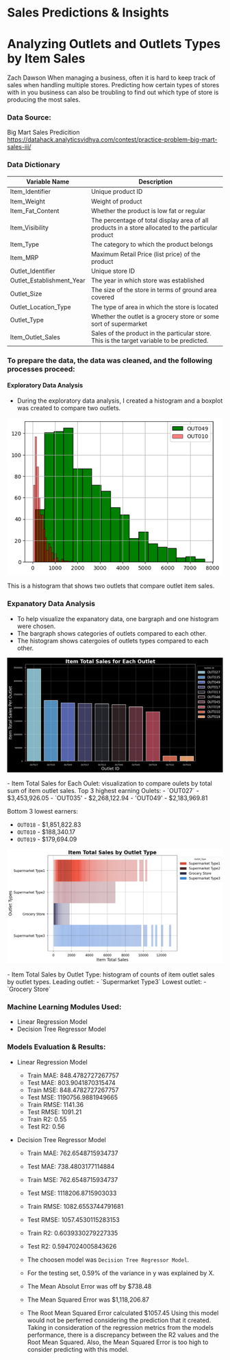 # Sales Predictions & Insights
# Analyzing Outlets and Outlets Types by Item Sales
Zach Dawson
When managing a business, often it is hard to keep track of sales when handling multiple stores. Predicting how certain types of stores with in you business can also be troubling to find out which type of store is producing the most sales.
### Data Source:
Big Mart Sales Predicition https://datahack.analyticsvidhya.com/contest/practice-problem-big-mart-sales-iii/
### Data Dictionary

|Variable Name	| Description |
|---------------|-------------|
| Item_Identifier |	Unique product ID |
|Item_Weight |	Weight of product |
|Item_Fat_Content |	Whether the product is low fat or regular |
|Item_Visibility |	The percentage of total display area of all products in a store allocated to the particular product |
|Item_Type |	The category to which the product belongs |
|Item_MRP |	Maximum Retail Price (list price) of the product |
|Outlet_Identifier |	Unique store ID |
|Outlet_Establishment_Year | The year in which store was established |
|Outlet_Size |	The size of the store in terms of ground area covered |
|Outlet_Location_Type |	The type of area in which the store is located |
|Outlet_Type |	Whether the outlet is a grocery store or some sort of supermarket |
|Item_Outlet_Sales |	Sales of the product in the particular store. This is the target variable to be predicted.  |

### To prepare the data, the data was cleaned, and the following processes proceed:
#### Exploratory Data Analysis
- During the exploratory data analysis, I created a histogram and a boxplot was created to compare two outlets.

<p align = "center">
  <img src = "https://github.com/zeekwired/sales-predictions/blob/main/outlet%202.png">
</p>
This is a histogram that shows two outlets that compare outlet item sales.

### Expanatory Data Analysis
- To help visualize the expanatory data, one bargraph and one histogram were chosen.
- The bargraph shows categories of outlets compared to each other.
- The histogram shows catergoies of outlets types compared to each other.

<p align = "center">
  <img src = "https://github.com/zeekwired/sales-predictions/blob/main/Outlet.png">
</p>
- Item Total Sales for Each Oulet: visualization to compare oulets by total sum of item outlet sales.
Top 3 highest earning Oulets:
- `OUT027` - $3,453,926.05
- `OUT035' - $2,268,122.94
- 'OUT049' - $2,183,969.81

Bottom 3 lowest earners:
- `OUT018` - $1,851,822.83
- `OUT010` - $188,340.17
- `OUT019` - $179,694.09

<p align = "center">
  <img src = "https://github.com/zeekwired/sales-predictions/blob/main/Item%20Sales.png">
</p>
- Item Total Sales by Outlet Type: histogram of counts of item outlet sales by outlet types.
Leading outlet:
  - `Supermarket Type3`
Lowest outlet:
  - `Grocery Store`
  
  ### Machine Learning Modules Used:
  - Linear Regression Model
  - Decision Tree Regressor Model
  
  ### Models Evaluation & Results:
  - Linear Regression Model
    - Train MAE: 848.4782727267757
    - Test MAE: 803.9041870315474
    - Train MSE: 848.4782727267757
    - Test MSE: 1190756.9881949665
    - Train RMSE: 1141.36
    - Test RMSE: 1091.21
    - Train R2: 0.55
    - Test R2: 0.56
    
  - Decision Tree Regressor Model
    - Train MAE: 762.6548715934737
    - Test MAE: 738.4803177114884
    - Train MSE: 762.6548715934737
    - Test MSE: 1118206.8715903033
    - Train RMSE: 1082.6553744791681
    - Test RMSE: 1057.4530115283153
    - Train R2: 0.6039330279227335
    - Test R2: 0.5947024005843626
    
    - The choosen model was `Decision Tree Regressor Model`.
    - For the testing set, 0.59% of the variance in y was explained by X.
    - The Mean Absolut Error was off by $738.48
    - The Mean Squared Error was $1,118,206.87
    - The Root Mean Squared Error calculated $1057.45
    Using this model would not be perferred considering the prediction that it created. Taking in consideration of the regression metrics from the models performance, there is a discrepancy between the R2 values and the Root Mean Squared. Also, the Mean Squared Error is too high to consider predicting with this model.
